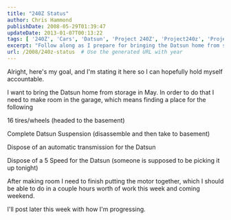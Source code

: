```yaml
---
title: "240Z Status"
author: Chris Hammond
publishDate: 2008-05-29T01:39:47
updateDate: 2013-01-07T00:13:22
tags: [ '240Z', 'Cars', 'Datsun', 'Project 240Z', 'Project240z', 'Project240Zcom' ]
excerpt: "Follow along as I prepare for bringing the Datsun home from storage in May - clearing space, finding storage, and assembling the motor. Stay tuned for updates!"
url: /2008/240z-status  # Use the generated URL with year
---
```

<p>Alright, here's my goal, and I'm stating it here so I can hopefully hold myself accountable.</p> <p>I want to bring the Datsun home from storage in May. In order to do that I need to make room in the garage, which means finding a place for the following</p> <p>16 tires/wheels (headed to the basement)</p> <p>Complete Datsun Suspension (disassemble and then take to basement)</p> <p>Dispose of an automatic transmission for the Datsun</p> <p>Dispose of a 5 Speed for the Datsun (someone is supposed to be picking it up tonight)</p> <p>After making room I need to finish putting the motor together, which I should be able to do in a couple hours worth of work this week and coming weekend.</p> <p>I'll post later this week with how I'm progressing.</p>

